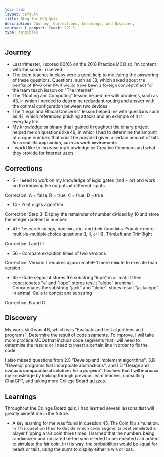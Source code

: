 ```yaml
---
toc: true
layout: default
title: Blog for MCQ Quiz
description: Journey, Corrections, Learnings, and Discovery
courses: { compsci: {week: 12} }
type: tangibles
---
```


## Journey
- Last trimester, I scored 60/66 on the 2018 Practice MCQ so I’m content with the score I received
- The team teaches in class were a great help to me duirng the answering of these questions. Questions, such as 38, which asked about the benfits of IPv6 over IPv4 would have been a foreign concept if not for the team teach lesson on "The Internet"
- The "Routing and Computing" lesson helped me with problems, such as 43, in which I needed to determine redundant routing and answer with the optimal configuration between two devices
- The "Legal and Ethical Concerns" lesson helped me with questions such as 48, which referenced phishing attacks and an example of it in everyday life
- My knowledge on binary that I gained throughout the binary project helped me on questions like 49, in which I had to determine the amount of unique numbers that could be provided given a certain amount of bits for a real life application, such as work enviroments.
- I would like to increase my knowledge on Creative Commons and what they provide for Internet users

## Corrections
- 5 - I need to work on my knowledge of logic gates (and + or) and work on the knowing the outputs of different inputs.

Correction: A = false, B = true, C = true, D = true

- 14 - Print digits algorithm

Correction: Step 3: Display the remainder of number divided by 10 and store the integer quotient in number.

- 41 - Research strings, boolean, etc. and their functions. Practice more multiple-multiple choice questions (I, II, or III).
TrimLeft and TrimRight

Correction: I and III

- 56 - Compare execution times of two versions

Correction: Version II requires approximately 1 more minute to execute than version I.

- 65 - Code segmant stores the substring "lope" in animal. It then concatenates "a" and "lope", stores result "alope" in animal. Concatenates the substring "jack" and "alope", stores result "jackalope" in animal.
Calls to concat and substring

Correction: B and C

## Discovery

My worst skill was 4.B, which was "Evaluate and test algorithms and programs": Determine the result of code segments. To improve, I will take more practice MCQs that include code segments that I will need to determine the results or I need to insert a certain line in order to fix the code.

I also missed questions from 2.B "Develop and implement algorithms", 3.B "Develop programs that incorporate abstractions", and 1.D "Design and evaluate computational solutions for a purpose". I believe that I will increase my knowledge by looking through previous team teaches, consulting ChatGPT, and taking more College Board quizzes.

## Learnings
Throughout the College Board quiz, I had learned several lessons that will greatly benefit me in the future. 

- A key learning for me was found in question 45, The Coin flip simulation. In This question I had to decide which code segments best simulated a player flipping a fair coin three times. I learned that the numbers being randomized and indicated by the sum needed to be repeated and added to simulate the fair coin. In this way, the probabilities would be equal for heads or tails, using the sums to display either a win or loss.